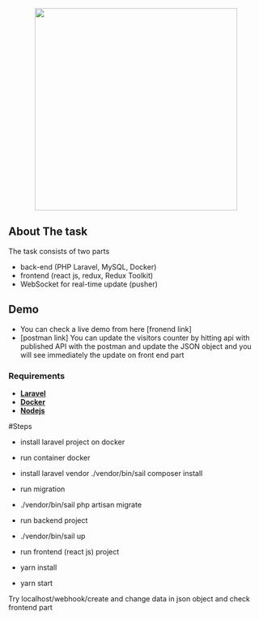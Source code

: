 <p align="center"><a href="https://laravel.com" target="_blank"><img src="https://www.webconia.de/wp-content/uploads/2020/03/webconia_logo.svg" width="400"></a></p>

 

## About The task

The task consists of two parts
- back-end (PHP Laravel, MySQL, Docker)
- frontend (react js, redux, Redux Toolkit)
- WebSocket for real-time update (pusher)

## Demo
- You can check a live demo from here [fronend link]
- [postman link]
You can update the visitors counter by hitting api with published API with the postman and update the JSON object and you will see immediately the update on front end part


### Requirements

- **[Laravel](https://laravel.com/)**
- **[Docker](https://www.docker.com/)**
- **[Nodejs](https://nodejs.org/en/)**

#Steps
- install laravel project on docker
- run container docker

- install laravel vendor 
 ./vendor/bin/sail composer install
 
 
- run migration 
- ./vendor/bin/sail php artisan migrate

- run backend project
- ./vendor/bin/sail up

- run frontend (react js) project
- yarn install
- yarn start

Try localhost/webhook/create
and change data in json object and check frontend part


 

 

 
